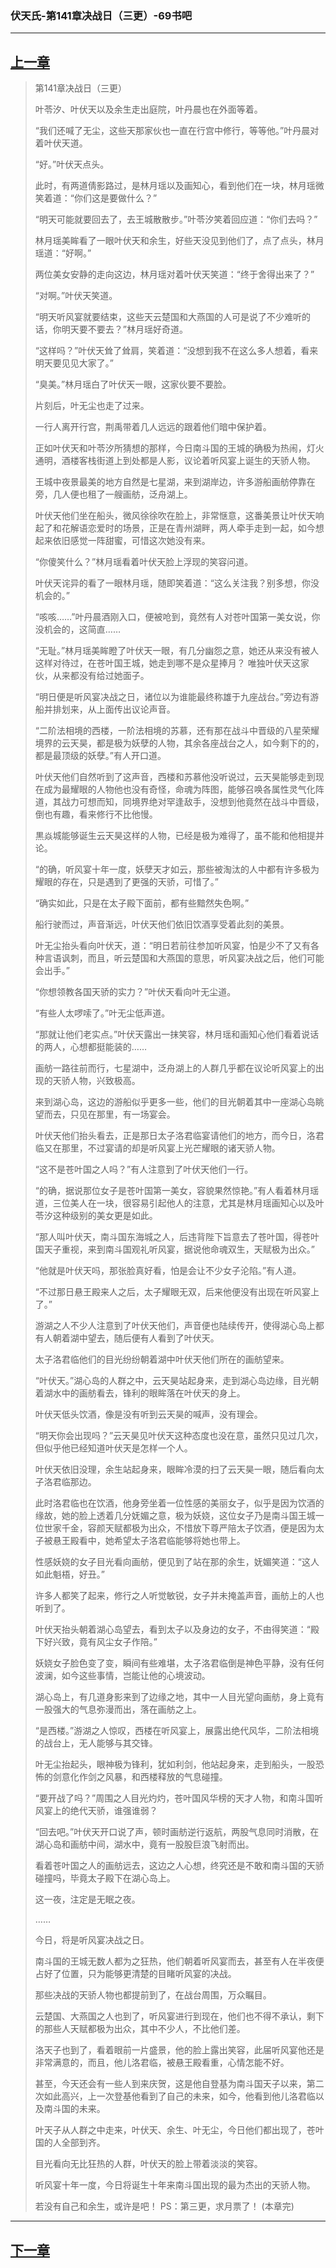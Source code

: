 ### 伏天氏-第141章决战日（三更）-69书吧

--------
[上一章](./73610aff352cb2cc519ce410bdc4dce3.md)
--------


>
>
>
>第141章决战日（三更）
>
>叶苓汐、叶伏天以及余生走出庭院，叶丹晨也在外面等着。
>
>“我们还喊了无尘，这些天那家伙也一直在行宫中修行，等等他。”叶丹晨对着叶伏天道。
>
>“好。”叶伏天点头。
>
>此时，有两道倩影路过，是林月瑶以及画知心，看到他们在一块，林月瑶微笑着道：“你们这是要做什么？”
>
>“明天可能就要回去了，去王城散散步。”叶苓汐笑着回应道：“你们去吗？”
>
>林月瑶美眸看了一眼叶伏天和余生，好些天没见到他们了，点了点头，林月瑶道：“好啊。”
>
>两位美女安静的走向这边，林月瑶对着叶伏天笑道：“终于舍得出来了？”
>
>“对啊。”叶伏天笑道。
>
>“明天听风宴就要结束，这些天云楚国和大燕国的人可是说了不少难听的话，你明天要不要去？”林月瑶好奇道。
>
>“这样吗？”叶伏天耸了耸肩，笑着道：“没想到我不在这么多人想着，看来明天要见见大家了。”
>
>“臭美。”林月瑶白了叶伏天一眼，这家伙要不要脸。
>
>片刻后，叶无尘也走了过来。
>
>一行人离开行宫，荆禹带着几人远远的跟着他们暗中保护着。
>
>正如叶伏天和叶苓汐所猜想的那样，今日南斗国的王城的确极为热闹，灯火通明，酒楼客栈街道上到处都是人影，议论着听风宴上诞生的天骄人物。
>
>王城中夜景最美的地方自然是七星湖，来到湖岸边，许多游船画舫停靠在旁，几人便也租了一艘画舫，泛舟湖上。
>
>叶伏天他们坐在船头，微风徐徐吹在脸上，非常惬意，这番美景让叶伏天响起了和花解语恋爱时的场景，正是在青州湖畔，两人牵手走到一起，如今想起来依旧感觉一阵甜蜜，可惜这次她没有来。
>
>“你傻笑什么？”林月瑶看着叶伏天脸上浮现的笑容问道。
>
>叶伏天诧异的看了一眼林月瑶，随即笑着道：“这么关注我？别多想，你没机会的。”
>
>“咳咳……”叶丹晨酒刚入口，便被呛到，竟然有人对苍叶国第一美女说，你没机会的，这简直……
>
>“无耻。”林月瑶美眸瞪了叶伏天一眼，有几分幽怨之意，她还从来没有被人这样对待过，在苍叶国王城，她走到哪不是众星捧月？
>唯独叶伏天这家伙，从来都没有给过她面子。
>
>“明日便是听风宴决战之日，诸位以为谁能最终称雄于九座战台。”旁边有游船并排划来，从上面传出议论声音。
>
>“二阶法相境的西楼，一阶法相境的苏慕，还有那在战斗中晋级的八星荣耀境界的云天昊，都是极为妖孽的人物，其余各座战台之人，如今剩下的的，都是最顶级的妖孽。”有人开口道。
>
>叶伏天他们自然听到了这声音，西楼和苏慕他没听说过，云天昊能够走到现在成为最耀眼的人物他也没有奇怪，命魂为阵图，能够召唤各属性灵气化阵道，其战力可想而知，同境界绝对罕逢敌手，没想到他竟然在战斗中晋级，倒也有趣，看来修行不比他慢。
>
>黒焱城能够诞生云天昊这样的人物，已经是极为难得了，虽不能和他相提并论。
>
>“的确，听风宴十年一度，妖孽天才如云，那些被淘汰的人中都有许多极为耀眼的存在，只是遇到了更强的天骄，可惜了。”
>
>“确实如此，只是在太子殿下面前，都有些黯然失色啊。”
>
>船行驶而过，声音渐远，叶伏天他们依旧饮酒享受着此刻的美景。
>
>叶无尘抬头看向叶伏天，道：“明日若前往参加听风宴，怕是少不了又有各种言语讽刺，而且，听云楚国和大燕国的意思，听风宴决战之后，他们可能会出手。”
>
>“你想领教各国天骄的实力？”叶伏天看向叶无尘道。
>
>“有些人太啰嗦了。”叶无尘低声道。
>
>“那就让他们老实点。”叶伏天露出一抹笑容，林月瑶和画知心他们看着说话的两人，心想都挺能装的……
>
>画舫一路往前而行，七星湖中，泛舟湖上的人群几乎都在议论听风宴上的出现的天骄人物，兴致极高。
>
>来到湖心岛，这边的游船似乎更多一些，他们的目光朝着其中一座湖心岛眺望而去，只见在那里，有一场宴会。
>
>叶伏天他们抬头看去，正是那日太子洛君临宴请他们的地方，而今日，洛君临又在那里，不过宴请的却是听风宴上光芒耀眼的诸天骄人物。
>
>“这不是苍叶国之人吗？”有人注意到了叶伏天他们一行。
>
>“的确，据说那位女子是苍叶国第一美女，容貌果然惊艳。”有人看着林月瑶道，三位美人在一块，很容易引起他人的注意，尤其是林月瑶画知心以及叶苓汐这种级别的美女更是如此。
>
>“那人叫叶伏天，南斗国东海城之人，后违背陛下旨意去了苍叶国，得苍叶国天子重视，来到南斗国观礼听风宴，据说他命魂双生，天赋极为出众。”
>
>“他就是叶伏天吗，那张脸真好看，怕是会让不少女子沦陷。”有人道。
>
>“不过那日悬王殿来人之后，太子耀眼无双，后来他便没有出现在听风宴上了。”
>
>游湖之人不少人注意到了叶伏天他们，声音便也陆续传开，使得湖心岛上都有人朝着湖中望去，随后便有人看到了叶伏天。
>
>太子洛君临他们的目光纷纷朝着湖中叶伏天他们所在的画舫望来。
>
>“叶伏天。”湖心岛的人群之中，云天昊站起身来，走到湖心岛边缘，目光朝着湖水中的画舫看去，锋利的眼眸落在叶伏天的身上。
>
>叶伏天低头饮酒，像是没有听到云天昊的喊声，没有理会。
>
>“明天你会出现吗？”云天昊见叶伏天这种态度也没在意，虽然只见过几次，但似乎他已经知道叶伏天是怎样一个人。
>
>叶伏天依旧没理，余生站起身来，眼眸冷漠的扫了云天昊一眼，随后看向太子洛君临那边。
>
>此时洛君临也在饮酒，他身旁坐着一位性感的美丽女子，似乎是因为饮酒的缘故，她的脸上透着几分妩媚之意，极为妖娆，这位女子乃是南斗国王城一位世家千金，容颜天赋都极为出众，不惜放下尊严陪太子饮酒，便是因为太子被悬王殿看中，她希望太子洛君临能够将她也带上。
>
>性感妖娆的女子目光看向画舫，便见到了站在那的余生，妩媚笑道：“这人如此魁梧，好丑。”
>
>许多人都笑了起来，修行之人听觉敏锐，女子并未掩盖声音，画舫上的人也听到了。
>
>叶伏天抬头朝着湖心岛望去，看到太子以及身边的女子，不由得笑道：“殿下好兴致，竟有风尘女子作陪。”
>
>妖娆女子脸色变了变，瞬间有些难堪，太子洛君临倒是神色平静，没有任何波澜，如今这些事情，岂能让他的心境波动。
>
>湖心岛上，有几道身影来到了边缘之地，其中一人目光望向画舫，身上竟有一股强大的气息弥漫而出，落在画舫之上。
>
>“是西楼。”游湖之人惊叹，西楼在听风宴上，展露出绝代风华，二阶法相境的战台上，无人能够与其交锋。
>
>叶无尘抬起头，眼神极为锋利，犹如利剑，他站起身来，走到船头，一股恐怖的剑意化作剑之风暴，和西楼释放的气息碰撞。
>
>“要开战了吗？”周围之人目光灼灼，苍叶国风华榜的天才人物，和南斗国听风宴上的绝代天骄，谁强谁弱？
>
>“回去吧。”叶伏天开口说了声，顿时画舫逆行返航，两股气息同时消散，在湖心岛和画舫中间，湖水中，竟有一股股巨浪飞射而出。
>
>看着苍叶国之人的画舫远去，这边之人心想，终究还是不敢和南斗国的天骄碰撞吗，毕竟太子殿下在湖心岛上。
>
>这一夜，注定是无眠之夜。
>
>……
>
>今日，将是听风宴决战之日。
>
>南斗国的王城无数人都为之狂热，他们朝着听风宴而去，甚至有人在半夜便占好了位置，只为能够更清楚的目睹听风宴的决战。
>
>那些决战的天骄人物也都提前到了，在战台周围，万众瞩目。
>
>云楚国、大燕国之人也到了，听风宴进行到现在，他们也不得不承认，剩下的那些人天赋都极为出众，其中不少人，不比他们差。
>
>洛天子也到了，看着眼前一片盛景，他的脸上露出笑容，此届听风宴他还是非常满意的，而且，他儿洛君临，被悬王殿看重，心情怎能不好。
>
>甚至，今天还会有一些人到来庆贺，这是他自登基为南斗国天子以来，第二次如此高兴，上一次登基他看到了自己的未来，如今，他看到他儿洛君临以及南斗国的未来。
>
>叶天子从人群之中走来，叶伏天、余生、叶无尘，今日他们都出现了，苍叶国的人全部到齐。
>
>目光看向无比狂热的人群，叶伏天的脸上带着淡淡的笑容。
>
>听风宴十年一度，今日将诞生十年来南斗国出现的最为杰出的天骄人物。
>
>若没有自己和余生，或许是吧！
>PS：第三更，求月票了！
>(本章完)
>
>

--------
[下一章](./433453da82a5f2ff12d9b9233e177462.md)
--------
